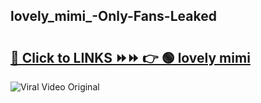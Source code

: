 
 ## lovely_mimi_-Only-Fans-Leaked

# <h2><a href="https://clipsfans.com/lovely_mimi_&ref=git">🔗 Click to LINKS ⏩⏩ 👉 🟢 lovely mimi  </a></h2>

<a href="https://clipsfans.com/lovely_mimi_&ref=git" rel="nofollow" data-target="animated-image.originalLink"><img src="https://i.ibb.co.com/xMMVF88/686577567.gif" alt="Viral Video Original" style="max-width: 100%; display: inline-block;" data-target="animated-image.originalImage"></a>
